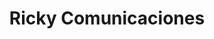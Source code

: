 ---
title: "Ricky Comunicaciones"
url: /santiago-de-los-caballeros/ricky-comunicaciones/
shop: Handy
---